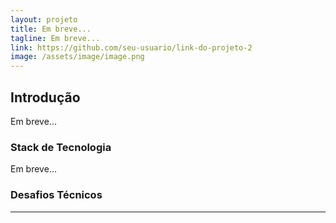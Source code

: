 ```yaml
---
layout: projeto 
title: Em breve...
tagline: Em breve...
link: https://github.com/seu-usuario/link-do-projeto-2 
image: /assets/image/image.png 
---
```


## Introdução

Em breve...

### Stack de Tecnologia

Em breve...

### Desafios Técnicos

----